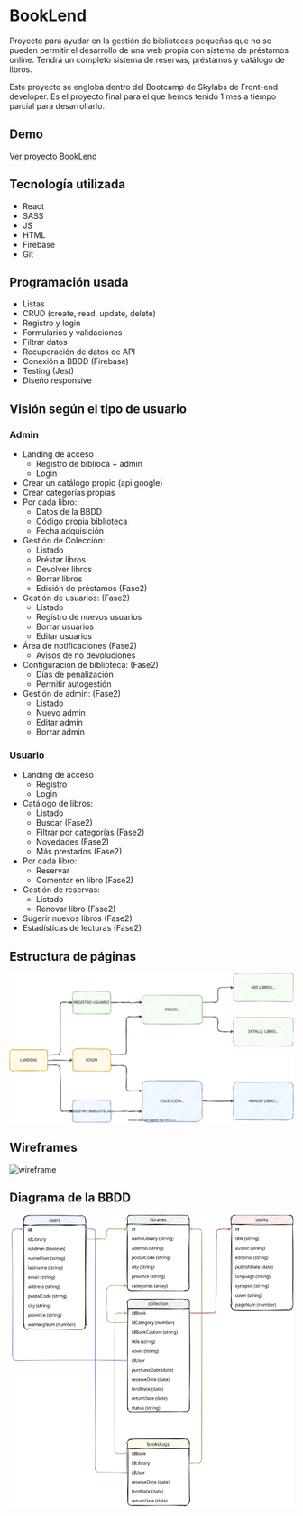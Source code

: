 # BookLend

Proyecto para ayudar en la gestión de bibliotecas pequeñas que no se pueden permitir el desarrollo de una web propia con sistema de préstamos online. Tendrá un completo sistema de reservas, préstamos y catálogo de libros.

Este proyecto se engloba dentro del Bootcamp de Skylabs de Front-end developer. Es el proyecto final para el que hemos tenido 1 mes a tiempo parcial para desarrollarlo.

## Demo

[Ver proyecto BookLend](https://booklend-app.web.app)


## Tecnología utilizada

- React
- SASS
- JS
- HTML
- Firebase
- Git

## Programación usada

- Listas
- CRUD (create, read, update, delete)
- Registro y login
- Formularios y validaciones
- Filtrar datos
- Recuperación de datos de API
- Conexión a BBDD (Firebase)
- Testing (Jest)
- Diseño responsive

## Visión según el tipo de usuario

### Admin

- Landing de acceso
	- Registro de biblioca + admin
	- Login
- Crear un catálogo propio (api google)
- Crear categorías propias
- Por cada libro:
	- Datos de la BBDD
	- Código propia biblioteca
	- Fecha adquisición
- Gestión de Colección:
	- Listado
	- Préstar libros
	- Devolver libros
	- Borrar libros
	- Edición de préstamos (Fase2)
- Gestión de usuarios: (Fase2)
	- Listado
	- Registro de nuevos usuarios
	- Borrar usuarios
	- Editar usuarios
- Área de notificaciones (Fase2)
	- Avisos de no devoluciones
- Configuración de biblioteca: (Fase2)
	- Días de penalización
	- Permitir autogestión
- Gestión de admin: (Fase2)
	- Listado
	- Nuevo admin
	- Editar admin
	- Borrar admin

### Usuario

- Landing de acceso
	- Registro
	- Login
- Catálogo de libros:
	- Listado
	- Buscar (Fase2)
	- Filtrar por categorías (Fase2)
	- Novedades (Fase2)
	- Más prestados (Fase2)
- Por cada libro:
	- Reservar
	- Comentar en libro (Fase2)
- Gestión de reservas:
	- Listado
	- Renovar libro (Fase2)
- Sugerir nuevos libros (Fase2)
- Estadísticas de lecturas (Fase2)

## Estructura de páginas

![paginas](https://github.com/saioacoder/booklend/blob/develop/src/img/Booklend-paginas.svg)

## Wireframes

![wireframe](https://s3.us-west-2.amazonaws.com/secure.notion-static.com/87f69711-5a3c-4d39-bfad-e763a6035be6/Estructura_pantallas.svg?X-Amz-Algorithm=AWS4-HMAC-SHA256&X-Amz-Credential=AKIAT73L2G45O3KS52Y5%2F20201210%2Fus-west-2%2Fs3%2Faws4_request&X-Amz-Date=20201210T170742Z&X-Amz-Expires=86400&X-Amz-Signature=3a4668300e80b528dc810f96177a9c017972d38164d1d0d85efb2c9a642f260b&X-Amz-SignedHeaders=host&response-content-disposition=filename%20%3D"Estructura_pantallas.svg")

## Diagrama de la BBDD

![diagram](https://github.com/saioacoder/booklend/blob/develop/src/img/Booklend_diagram.svg)

